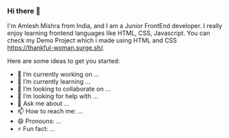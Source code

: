 ### Hi there 👋

I'm Amlesh Mishra from India, and I am a Junior FrontEnd developer. I really enjoy learning frontend languages like HTML, CSS, Javascript.
You can check my Demo Project which i made using HTML and CSS https://thankful-woman.surge.sh/.

Here are some ideas to get you started:

- 🔭 I’m currently working on ...
- 🌱 I’m currently learning ...
- 👯 I’m looking to collaborate on ...
- 🤔 I’m looking for help with ...
- 💬 Ask me about ...
- 📫 How to reach me: ...
- 😄 Pronouns: ...
- ⚡ Fun fact: ...

